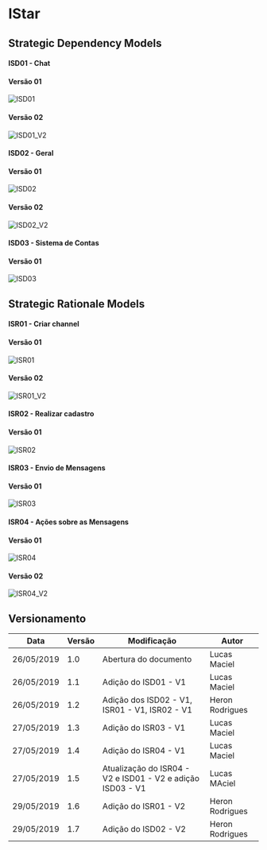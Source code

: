# IStar

## Strategic Dependency Models

#### ISD01 - Chat

#### Versão 01
![ISD01](../img/Modelagem/isd_chat_v1.png)

#### Versão 02
![ISD01_V2](../img/Modelagem/isd_chat_v2.png)

#### ISD02 - Geral

#### Versão 01
![ISD02](../img/Modelagem/i_sd_geral_v1.jpg)

#### Versão 02
![ISD02_V2](../img/Modelagem/i_sd_geral_v2.jpg)

#### ISD03 - Sistema de Contas

#### Versão 01
![ISD03](../img/Modelagem/isd_accounts_system_v1.png)

## Strategic Rationale Models

#### ISR01 - Criar channel

#### Versão 01
![ISR01](../img/Modelagem/i_sr_channel_v1.jpg)

#### Versão 02
![ISR01_V2](../img/Modelagem/i_sr_channel_v2.jpg)

#### ISR02 - Realizar cadastro

#### Versão 01
![ISR02](../img/Modelagem/i_sr_cadastro_v1.jpg)

#### ISR03 - Envio de Mensagens

#### Versão 01
![ISR03](../img/Modelagem/isr_send_message_v1.png)

#### ISR04 - Ações sobre as Mensagens

#### Versão 01
![ISR04](../img/Modelagem/isr_message_actions_v1.png)

#### Versão 02

![ISR04_V2](../img/Modelagem/isr_message_actions_v2.png)

## Versionamento

| Data | Versão | Modificação | Autor |
|  --- | ------ | ----------- | ----- |
| 26/05/2019 | 1.0 | Abertura do documento | Lucas Maciel |
| 26/05/2019 | 1.1 | Adição do ISD01 - V1 | Lucas Maciel |
| 26/05/2019 | 1.2 | Adição dos ISD02 - V1, ISR01 - V1, ISR02 - V1 | Heron Rodrigues |
| 27/05/2019 | 1.3 | Adição do ISR03 - V1 | Lucas Maciel |
| 27/05/2019 | 1.4 | Adição do ISR04 - V1 | Lucas Maciel |
| 27/05/2019 | 1.5 | Atualização do ISR04 - V2 e ISD01 - V2 e adição ISD03 - V1 | Lucas MAciel |
| 29/05/2019 | 1.6 | Adição do ISR01 - V2 | Heron Rodrigues |
| 29/05/2019 | 1.7 | Adição do ISD02 - V2 | Heron Rodrigues |
